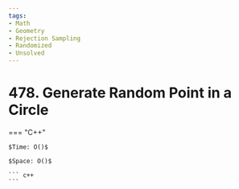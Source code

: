 ```yaml
---
tags:
- Math
- Geometry
- Rejection Sampling
- Randomized
- Unsolved
---
```



# 478. Generate Random Point in a Circle

=== "C++"

    $Time: O()$

    $Space: O()$

    ``` c++
    ```